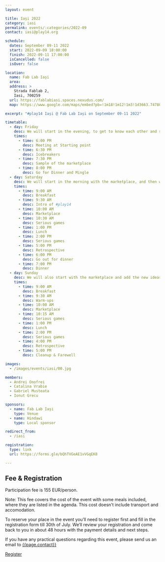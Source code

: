 ```yaml
---
layout: event

title: Iași 2022
category: iasi
permalink: events/:categories/2022-09
contact: iasi@play14.org

schedule:
  dates: September 09-11 2022
  start: 2022-09-09 18:00:00
  finish: 2022-09-11 17:00:00
  isCancelled: false
  isOver: false

location:
  name: Fab Lab Iași
  area: 
  address: >
    Strada Fablab 2, 
    Iasi, 700259
  url: https://fablabiasi.spaces.nexudus.com/
  map: https://www.google.com/maps/embed?pb=!1m18!1m12!1m3!1d3663.7478057005064!2d27.599881161784047!3d47.15622320148633!2m3!1f0!2f0!3f0!3m2!1i1024!2i768!4f13.1!3m3!1m2!1s0x40cafb9063b7b99f%3A0x4b38f43bb5716c73!2sFab%20Lab%20Iasi!5e0!3m2!1sen!2slu!4v1655317090966!5m2!1sen!2slu

excerpt: "#play14 Iași @ Fab Lab Iași on September 09-11 2022"

timetable:
  - day: Friday
    desc: We will start in the evening, to get to know each other and share a nice dinner all together.
    times:
      - time: 6:00 PM
        desc: Meeting at Starting point
      - time: 6:30 PM
        desc: Icebreakers
      - time: 7:30 PM
        desc: Sample of the marketplace
      - time: 8:00 PM
        desc: Go for Dinner and Mingle	
  - day: Saturday
    desc: We will start in the morning with the marketplace, and then we will play games all day long.	
    times:
      - time: 9:00 AM
        desc: Breakfast
      - time: 9:30 AM
        desc: Intro of #play14	
      - time: 10:00 AM
        desc: Marketplace
      - time: 10:30 AM
        desc: Serious games
      - time: 1:00 PM
        desc: Lunch
      - time: 2:00 PM
        desc: Serious games
      - time: 5:00 PM
        desc: Retrospective
      - time: 6:00 PM
        desc: Go out for dinner	
      - time: 7:00 PM
        desc: Dinner
  - day: Sunday
    desc: We will also start with the marketplace and add the new ideas on the board for a full day of games. Whoever needs to catch a plane can leave earlier.
    times:
      - time: 9:00 AM
        desc: Breakfast
      - time: 9:30 AM
        desc: Warm-ups
      - time: 10:00 AM
        desc: Marketplace
      - time: 10:15 AM
        desc: Serious games
      - time: 1:00 PM
        desc: Lunch
      - time: 2:00 PM
        desc: Serious games
      - time: 4:00 PM
        desc: Retrospective
      - time: 5:00 PM
        desc: Cleanup & Farewell

images:
  - /images/events/iasi/00.jpg

members:
  - Andrei Onofrei
  - Catalina Vrabie
  - Gabriel Musteata
  - Ionut Grecu

sponsors:
  - name: Fab Lab Iași
    type: Venue
  - name: Hindawi
    type: Local sponsor

redirect_from:
  - /iasi

registration:
  type: link
  url: https://forms.gle/bQhTVGeAE1vVGqEK8

---
```


## Fee & Registration
Participation fee is 155 EUR/person.

Note: This fee covers the cost of the event with some meals included, where they are listed in the agenda. This cost doesn't include transport and accomodation.

To reserve your place in the event you’ll need to register first and fill in the registration form till 30th of July. We’ll review your registration and come back to you in about 48 hours with the payment details and next steps.

If you have any practical questions regarding this event, please send us an email to [{{page.contact}}](mailto:{{page.contact}})

<a class='button small' target="_blank" href="{{page.registration.url}}">Register</a>
